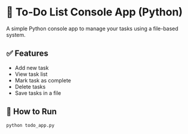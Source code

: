# 📝 To-Do List Console App (Python)

A simple Python console app to manage your tasks using a file-based system.

## ✅ Features

- Add new task
- View task list
- Mark task as complete
- Delete tasks
- Save tasks in a file

## 🚀 How to Run

```bash
python todo_app.py
